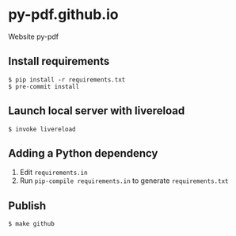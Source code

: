# py-pdf.github.io
Website py-pdf

## Install requirements
```
$ pip install -r requirements.txt
$ pre-commit install
```

## Launch local server with livereload
```
$ invoke livereload
```

## Adding a Python dependency
1. Edit `requirements.in`
2. Run `pip-compile requirements.in` to generate `requirements.txt`

## Publish
```
$ make github
```

